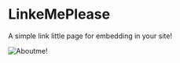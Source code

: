 # LinkeMePlease
A simple link little page for embedding in your site!

![Aboutme!](https://ibb.co/p1qchXr "About.me")
